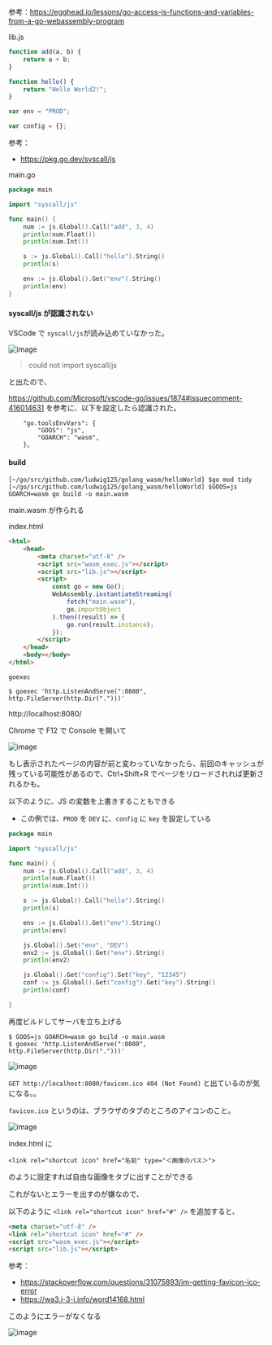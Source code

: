参考：https://egghead.io/lessons/go-access-js-functions-and-variables-from-a-go-webassembly-program

lib.js

```js
function add(a, b) {
	return a + b;
}

function hello() {
	return "Hello World2!";
}

var env = "PROD";

var config = {};
```

参考：

- https://pkg.go.dev/syscall/js

main.go

```go
package main

import "syscall/js"

func main() {
	num := js.Global().Call("add", 3, 4)
	println(num.Float())
	println(num.Int())

	s := js.Global().Call("hello").String()
	println(s)

	env := js.Global().Get("env").String()
	println(env)
}

```

#### syscall/js が認識されない

VSCode で `syscall/js`が読み込めていなかった。

![image](https://user-images.githubusercontent.com/18366858/141660201-8666bd42-324f-4ec7-b59e-864c968074e6.png)

> could not import syscall/js

と出たので、

https://github.com/Microsoft/vscode-go/issues/1874#issuecomment-416014631
を参考に、以下を設定したら認識された。

```
    "go.toolsEnvVars": {
        "GOOS": "js",
    	"GOARCH": "wasm",
    },
```

#### build

```
[~/go/src/github.com/ludwig125/golang_wasm/helloWorld] $go mod tidy
[~/go/src/github.com/ludwig125/golang_wasm/helloWorld] $GOOS=js GOARCH=wasm go build -o main.wasm
```

main.wasm が作られる

index.html

```html
<html>
	<head>
		<meta charset="utf-8" />
		<script src="wasm_exec.js"></script>
		<script src="lib.js"></script>
		<script>
			const go = new Go();
			WebAssembly.instantiateStreaming(
				fetch("main.wasm"),
				go.importObject
			).then((result) => {
				go.run(result.instance);
			});
		</script>
	</head>
	<body></body>
</html>
```

`goexec`

```
$ goexec 'http.ListenAndServe(":8080", http.FileServer(http.Dir(".")))'
```

http://localhost:8080/

Chrome で F12 で Console を開いて

![image](https://user-images.githubusercontent.com/18366858/140662250-81728739-7454-4225-8d34-b019b9c18622.png)

もし表示されたページの内容が前と変わっていなかったら、前回のキャッシュが残っている可能性があるので、Ctrl+Shift+R でページをリロードされれば更新されるかも。

以下のように、JS の変数を上書きすることもできる

- この例では、`PROD` を `DEV` に、`config` に `key` を設定している

```go
package main

import "syscall/js"

func main() {
	num := js.Global().Call("add", 3, 4)
	println(num.Float())
	println(num.Int())

	s := js.Global().Call("hello").String()
	println(s)

	env := js.Global().Get("env").String()
	println(env)

	js.Global().Set("env", "DEV")
	env2 := js.Global().Get("env").String()
	println(env2)

	js.Global().Get("config").Set("key", "12345")
	conf := js.Global().Get("config").Get("key").String()
	println(conf)

}
```

再度ビルドしてサーバを立ち上げる

```
$ GOOS=js GOARCH=wasm go build -o main.wasm
$ goexec 'http.ListenAndServe(":8080", http.FileServer(http.Dir(".")))'
```

![image](https://user-images.githubusercontent.com/18366858/140662751-ab4b2fcc-1b25-43fd-b2cf-8d70f26afd1a.png)

`GET http://localhost:8080/favicon.ico 404 (Not Found)` と出ているのが気になる。。

`favicon.ico` というのは、ブラウザのタブのところのアイコンのこと。

![image](https://user-images.githubusercontent.com/18366858/140662872-b408b2e3-e87f-4fbc-a065-ea750915595b.png)

index.html に

```
<link rel="shortcut icon" href="名前" type="＜画像のパス＞">
```

のように設定すれば自由な画像をタブに出すことができる

これがないとエラーを出すのが嫌なので、

以下のように `<link rel="shortcut icon" href="#" />` を追加すると、

```html
<meta charset="utf-8" />
<link rel="shortcut icon" href="#" />
<script src="wasm_exec.js"></script>
<script src="lib.js"></script>
```

参考：

- https://stackoverflow.com/questions/31075893/im-getting-favicon-ico-error
- https://wa3.i-3-i.info/word14168.html

このようにエラーがなくなる

![image](https://user-images.githubusercontent.com/18366858/140662967-50977aca-b0af-4c00-b4fc-54dfa93996bd.png)
